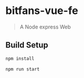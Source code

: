 # bitfans-vue-fe

> A Node express  Web

## Build Setup

```bash
npm install
```

```bash
npm run start
```
